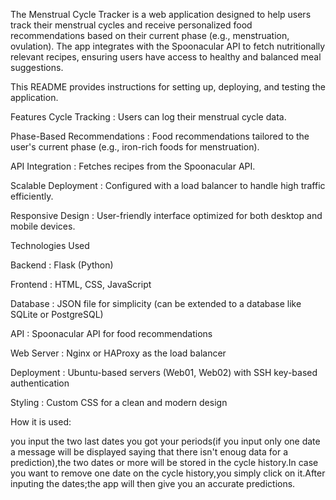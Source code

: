 The Menstrual Cycle Tracker is a web application designed to help users track their menstrual cycles and receive personalized food recommendations based on their current phase (e.g., menstruation, ovulation). The app integrates with the Spoonacular API to fetch nutritionally relevant recipes, ensuring users have access to healthy and balanced meal suggestions.

This README provides instructions for setting up, deploying, and testing the application.

Features
Cycle Tracking : Users can log their menstrual cycle data.

Phase-Based Recommendations : Food recommendations tailored to the user's current phase (e.g., iron-rich foods for menstruation).

API Integration : Fetches recipes from the Spoonacular API.

Scalable Deployment : Configured with a load balancer to handle high traffic efficiently.

Responsive Design : User-friendly interface optimized for both desktop and mobile devices.

Technologies Used

Backend : Flask (Python)

Frontend : HTML, CSS, JavaScript

Database : JSON file for simplicity (can be extended to a database like SQLite or PostgreSQL)

API : Spoonacular API for food recommendations

Web Server : Nginx or HAProxy as the load balancer

Deployment : Ubuntu-based servers (Web01, Web02) with SSH key-based authentication

Styling : Custom CSS for a clean and modern design

How it is used:

you input the two last dates you got your periods(if you input only one date a message will be displayed saying that there isn't enoug data for a prediction),the two dates or more will be stored in the cycle history.In case you want to remove one date on the cycle history,you simply click on it.After inputing the dates;the app will then give you an accurate predictions.
